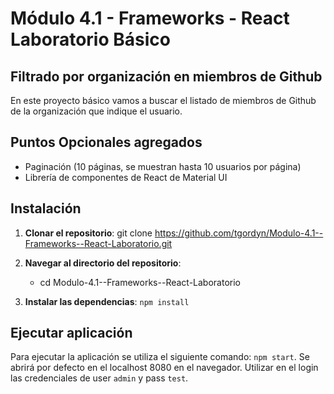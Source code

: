 # Módulo 4.1 - Frameworks - React Laboratorio Básico

## Filtrado por organización en miembros de Github
En este proyecto básico vamos a buscar el listado de miembros de Github de la organización que indique el usuario.

## Puntos Opcionales agregados
- Paginación (10 páginas, se muestran hasta 10 usuarios por página)
- Librería de componentes de React de Material UI

## Instalación

1. **Clonar el repositorio**:
   git clone https://github.com/tgordyn/Modulo-4.1--Frameworks--React-Laboratorio.git

2. **Navegar al directorio del repositorio**:
   - cd Modulo-4.1--Frameworks--React-Laboratorio

3. **Instalar las dependencias**:
   `npm install`

## Ejecutar aplicación

Para ejecutar la aplicación se utiliza el siguiente comando:
   `npm start`.
Se abrirá por defecto en el localhost 8080 en el navegador.
Utilizar en el login las credenciales de user `admin` y pass `test`.
